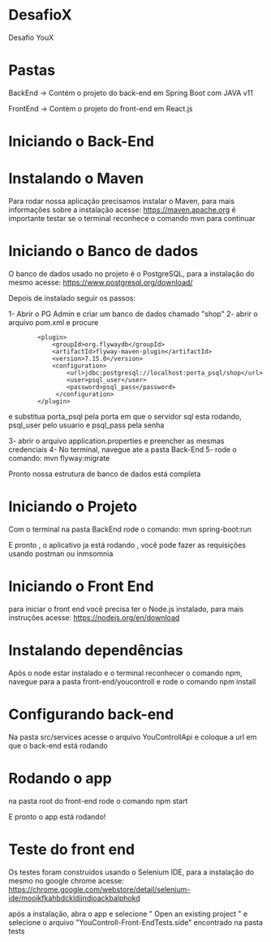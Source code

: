 # DesafioX
Desafio YouX


# Pastas

BackEnd -> Contém o projeto do back-end em Spring Boot com JAVA v11

FrontEnd -> Contèm o projeto do front-end em React.js



# Iniciando o Back-End


# Instalando o Maven
Para rodar nossa aplicação precisamos instalar o Maven, para mais informações sobre a instalação acesse: https://maven.apache.org
é importante testar se o terminal reconhece o comando mvn para continuar


# Iniciando o Banco de dados

O banco de dados usado no projeto é o PostgreSQL, para a instalação do mesmo acesse: https://www.postgresql.org/download/

Depois de instalado seguir os passos: 

1- Abrir o PG Admin e criar um banco de dados chamado "shop"
2- abrir o arquivo pom.xml e procure 

            <plugin>
   				<groupId>org.flywaydb</groupId>
    			<artifactId>flyway-maven-plugin</artifactId>
    			<version>7.15.0</version>
    			<configuration>
        			<url>jdbc:postgresql://localhost:porta_psql/shop</url>
       				<user>psql_user</user>
        			<password>psql_pass</password>
   				 </configuration>
			</plugin>

e substitua porta_psql pela porta em que o servidor sql esta rodando, psql_user pelo usuario e psql_pass pela senha

3- abrir o arquivo application.properties e preencher as mesmas credenciais
4- No terminal, navegue ate a pasta Back-End
5- rode o comando: mvn flyway:migrate

Pronto nossa estrutura de banco de dados está completa


# Iniciando o Projeto

Com o terminal na pasta BackEnd rode o comando: mvn spring-boot:run

E pronto , o aplicativo ja está rodando , você pode fazer as requisições usando postman ou inmsomnia


# Iniciando o Front End

para iniciar o front end você precisa ter o Node.js instalado, para mais instruções acesse: https://nodejs.org/en/download

# Instalando dependências

Após o node estar instalado e o terminal reconhecer o comando npm, navegue para a pasta front-end/youcontroll e rode o comando npm install

# Configurando back-end 

Na pasta src/services acesse o arquivo YouControllApi e coloque a url em que o back-end está rodando

# Rodando o app 

na pasta root do front-end rode o comando npm start

E pronto o app está rodando!

# Teste do front end

Os testes foram construidos usando o Selenium IDE, para a instalação do mesmo no google chrome acesse: https://chrome.google.com/webstore/detail/selenium-ide/mooikfkahbdckldjjndioackbalphokd

após a instalação, abra o app e selecione " Open an existing project " e selecione o arquivo "YouControll-Front-EndTests.side" encontrado na pasta tests